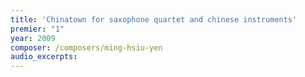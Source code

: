 ```yaml
---
title: 'Chinatown for saxophone quartet and chinese instruments'
premier: "1"
year: 2009
composer: /composers/ming-hsiu-yen
audio_excerpts: 
---
```


